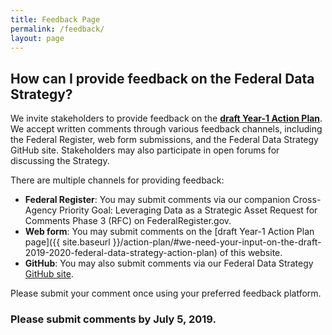 ```yaml
---
title: Feedback Page
permalink: /feedback/
layout: page
---
```


## How can I provide feedback on the Federal Data Strategy?


We invite stakeholders to provide feedback on the **[draft Year-1 Action Plan](https://strategy.data.gov/action-plan)**. We accept written comments through various feedback channels, including the Federal Register, web form submissions, and the Federal Data Strategy GitHub site. Stakeholders may also participate in open forums for discussing the Strategy.

There are multiple channels for providing feedback:

* **Federal Register**: You may submit comments via our companion Cross-Agency Priority Goal: Leveraging Data as a Strategic Asset Request for Comments Phase 3 (RFC)  on FederalRegister.gov.
* **Web form**: You may submit comments on the [draft Year-1 Action Plan page]({{ site.baseurl }}/action-plan/#we-need-your-input-on-the-draft-2019-2020-federal-data-strategy-action-plan) of this website.
* **GitHub**: You may also submit comments via our Federal Data Strategy [GitHub site](https://github.com/GSA/data-strategy/issues/new?template=data-strategy-feedback.md).

Please submit your comment once using your preferred feedback platform.

### Please submit comments by July 5, 2019. 
 



